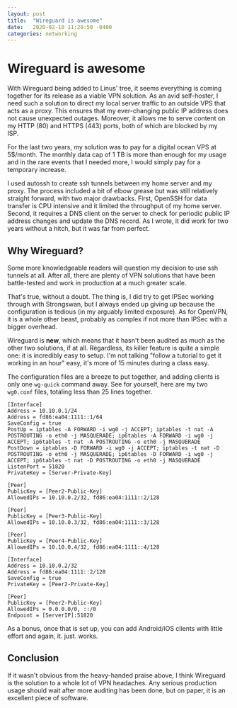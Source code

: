 ```yaml
---
layout: post
title:  "Wireguard is awesome"
date:   2020-02-10 11:28:50 -0400
categories: networking
---
```


# Wireguard is awesome

With Wireguard being added to Linus' tree, it seems everything is coming together for its release as a viable VPN solution. As an avid self-hoster, I need such a solution to direct my local server traffic to an outside VPS that acts as a proxy. This ensures that my ever-changing public IP address does not cause unexpected outages. Moreover, it allows me to serve content on my HTTP (80) and HTTPS (443) ports, both of which are blocked by my ISP.

For the last two years, my solution was to pay for a digital ocean VPS at 5$/month. The monthly data cap of 1 TB is more than enough for my usage and in the rare events that I needed more, I would simply pay for a temporary increase.

I used autossh to create ssh tunnels between my home server and my proxy. The process included a bit of elbow grease but was still relatively straight forward, with two major drawbacks. First, OpenSSH for data transfer is CPU intensive and it limited the throughput of my home server. Second, it requires a DNS client on the server to check for periodic public IP address changes and update the DNS record. As I wrote, it did work for two years without a hitch, but it was far from perfect.

## Why Wireguard?

Some more knowledgeable readers will question my decision to use ssh tunnels at all. After all, there are plenty of VPN solutions that have been battle-tested and work in production at a much greater scale.

That's true, without a doubt. The thing is, I did try to get IPSec working through with Strongswan, but I always ended up giving up because the configuration is tedious (in my arguably limited exposure). As for OpenVPN, it is a whole other beast, probably as complex if not more than IPSec with a bigger overhead.

Wireguard is **new**, which means that it hasn't been audited as much as the other two solutions, if at all. Regardless, its killer feature is quite a simple one: it is incredibly easy to setup. I'm not talking "follow a tutorial to get it working in an hour" easy, it's more of 15 minutes during a class easy. 

The configuration files are a breeze to put together, and adding clients is only one `wg-quick` command away. See for yourself, here are my two `wg0.conf` files, totaling less than 25 lines together.

```
[Interface]
Address = 10.10.0.1/24
Address = fd86:ea04:1111::1/64
SaveConfig = true
PostUp = iptables -A FORWARD -i wg0 -j ACCEPT; iptables -t nat -A POSTROUTING -o eth0 -j MASQUERADE; ip6tables -A FORWARD -i wg0 -j ACCEPT; ip6tables -t nat -A POSTROUTING -o eth0 -j MASQUERADE
PostDown = iptables -D FORWARD -i wg0 -j ACCEPT; iptables -t nat -D POSTROUTING -o eth0 -j MASQUERADE; ip6tables -D FORWARD -i wg0 -j ACCEPT; ip6tables -t nat -D POSTROUTING -o eth0 -j MASQUERADE
ListenPort = 51820
PrivateKey = [Server-Private-Key]

[Peer]
PublicKey = [Peer2-Public-Key]
AllowedIPs = 10.10.0.2/32, fd86:ea04:1111::2/128

[Peer]
PublicKey = [Peer3-Public-Key]
AllowedIPs = 10.10.0.3/32, fd86:ea04:1111::3/128

[Peer]
PublicKey = [Peer4-Public-Key]
AllowedIPs = 10.10.0.4/32, fd86:ea04:1111::4/128
```

```
[Interface]
Address = 10.10.0.2/32
Address = fd86:ea04:1111::2/128
SaveConfig = true
PrivateKey = [Peer2-Private-Key]

[Peer]
PublicKey = [Peer2-Public-Key]
AllowedIPs = 0.0.0.0/0, ::/0
Endpoint = [ServerIP]:51820
```

As a bonus, once that is set up, you can add Android/iOS clients with little effort and again, it. just. works.

## Conclusion

If it wasn't obvious from the heavy-handed praise above, I think Wireguard is the solution to a whole lot of VPN headaches. Any serious production usage should wait after more auditing has been done, but on paper, it is an excellent piece of software.